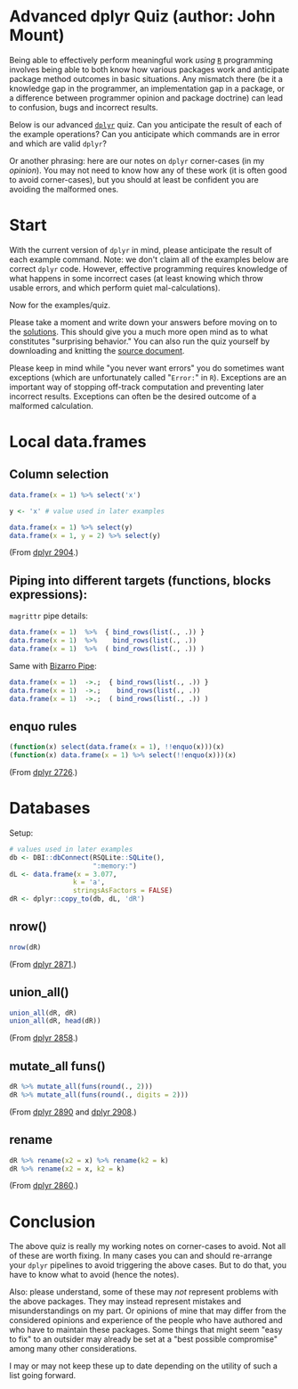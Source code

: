 Advanced dplyr Quiz (author: John Mount)
========================================

Being able to effectively perform meaningful work *using* [`R`](https://www.r-project.org) programming involves being able to both know how various packages work and anticipate package method outcomes in basic situations. Any mismatch there (be it a knowledge gap in the programmer, an implementation gap in a package, or a difference between programmer opinion and package doctrine) can lead to confusion, bugs and incorrect results.

Below is our advanced [`dplyr`](https://CRAN.R-project.org/package=dplyr) quiz. Can you anticipate the result of each of the example operations? Can you anticipate which commands are in error and which are valid `dplyr`?

Or another phrasing: here are our notes on `dplyr` corner-cases (in my *opinion*). You may not need to know how any of these work (it is often good to avoid corner-cases), but you should at least be confident you are avoiding the malformed ones.

Start
=====

With the current version of `dplyr` in mind, please anticipate the result of each example command. Note: we don't claim all of the examples below are correct `dplyr` code. However, effective programming requires knowledge of what happens in some incorrect cases (at least knowing which throw usable errors, and which perform quiet mal-calculations).

Now for the examples/quiz.

Please take a moment and write down your answers before moving on to the [solutions](https://github.com/WinVector/Examples/blob/master/dplyr/dplyrQuiz_solutions.md). This should give you a much more open mind as to what constitutes "surprising behavior." You can also run the quiz yourself by downloading and knitting the [source document](https://github.com/WinVector/Examples/blob/master/dplyr/dplyrQuiz.Rmd).

Please keep in mind while "you never want errors" you do sometimes want exceptions (which are unfortunately called "`Error:`" in `R`). Exceptions are an important way of stopping off-track computation and preventing later incorrect results. Exceptions can often be the desired outcome of a malformed calculation.

Local data.frames
=================

Column selection
----------------

``` r
data.frame(x = 1) %>% select('x')

y <- 'x' # value used in later examples

data.frame(x = 1) %>% select(y)
data.frame(x = 1, y = 2) %>% select(y)
```

(From [dplyr 2904](https://github.com/tidyverse/dplyr/issues/2904).)

Piping into different targets (functions, blocks expressions):
--------------------------------------------------------------

`magrittr` pipe details:

``` r
data.frame(x = 1)  %>%  { bind_rows(list(., .)) }
data.frame(x = 1)  %>%    bind_rows(list(., .))
data.frame(x = 1)  %>%  ( bind_rows(list(., .)) )
```

Same with [Bizarro Pipe](https://cran.r-project.org/web/packages/replyr/vignettes/BizarroPipe.html):

``` r
data.frame(x = 1)  ->.;  { bind_rows(list(., .)) }
data.frame(x = 1)  ->.;    bind_rows(list(., .))
data.frame(x = 1)  ->.;  ( bind_rows(list(., .)) )
```

enquo rules
-----------

``` r
(function(x) select(data.frame(x = 1), !!enquo(x)))(x)
(function(x) data.frame(x = 1) %>% select(!!enquo(x)))(x)
```

(From [dplyr 2726](https://github.com/tidyverse/dplyr/issues/2726).)

Databases
=========

Setup:

``` r
# values used in later examples
db <- DBI::dbConnect(RSQLite::SQLite(), 
                     ":memory:")
dL <- data.frame(x = 3.077, 
                k = 'a', 
                stringsAsFactors = FALSE)
dR <- dplyr::copy_to(db, dL, 'dR')
```

nrow()
------

``` r
nrow(dR)
```

(From [dplyr 2871](https://github.com/tidyverse/dplyr/issues/2871).)

union\_all()
------------

``` r
union_all(dR, dR)
union_all(dR, head(dR))
```

(From [dplyr 2858](https://github.com/tidyverse/dplyr/issues/2858).)

mutate\_all funs()
------------------

``` r
dR %>% mutate_all(funs(round(., 2)))
dR %>% mutate_all(funs(round(., digits = 2)))
```

(From [dplyr 2890](https://github.com/tidyverse/dplyr/issues/2890) and [dplyr 2908](https://github.com/tidyverse/dplyr/issues/2908).)

rename
------

``` r
dR %>% rename(x2 = x) %>% rename(k2 = k)
dR %>% rename(x2 = x, k2 = k)
```

(From [dplyr 2860](https://github.com/tidyverse/dplyr/issues/2860).)

Conclusion
==========

The above quiz is really my working notes on corner-cases to avoid. Not all of these are worth fixing. In many cases you can and should re-arrange your `dplyr` pipelines to avoid triggering the above cases. But to do that, you have to know what to avoid (hence the notes).

Also: please understand, some of these may *not* represent problems with the above packages. They may instead represent mistakes and misunderstandings on my part. Or opinions of mine that may differ from the considered opinions and experience of the people who have authored and who have to maintain these packages. Some things that might seem "easy to fix" to an outsider may already be set at a "best possible compromise" among many other considerations.

I may or may not keep these up to date depending on the utility of such a list going forward.
